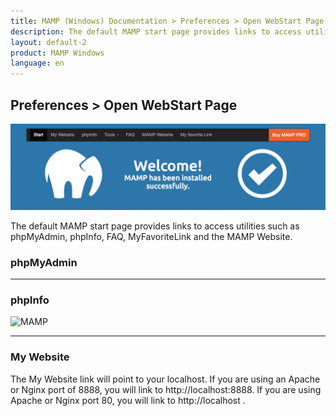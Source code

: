 ```yaml
---
title: MAMP (Windows) Documentation > Preferences > Open WebStart Page
description: The default MAMP start page provides links to access utilities such as phpMyAdmin, phpInfo, FAQ, MyFavoriteLink and the MAMP Website.
layout: default-2
product: MAMP Windows
language: en
---
```


## Preferences > Open WebStart Page

![MAMP](/en/MAMP-Mac/Preferences/Open-WebStart-Page/WebStart.png)

The default MAMP start page provides links to access utilities such as phpMyAdmin, phpInfo, FAQ, MyFavoriteLink and the MAMP Website.

### phpMyAdmin

---

### phpInfo

![MAMP](/en/MAMP-Mac/Preferences/Open-WebStart-Page/phpInfo.png)

---

### My Website

The My Website link will point to your localhost. If you are using an Apache or Nginx port of 8888, you will link to http://localhost:8888. If you are using Apache or Nginx port 80, you will link to http://localhost . 

